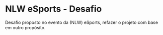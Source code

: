 # NLW eSports - Desafio
Desafio proposto no evento da (NLW) eSports, refazer o projeto com base em outro propósito.
